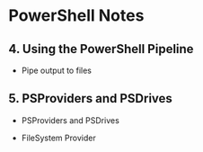 # PowerShell Notes

## 4. Using the PowerShell Pipeline

- Pipe output to files

## 5. PSProviders and PSDrives

- PSProviders and PSDrives

- FileSystem Provider
